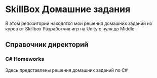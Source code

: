 # SkillBox Домашние задания
В этом репозитории находятся мои решения домашних заданий из курса от Skillbox Разработчик игр на Unity с нуля до Middle
## Справочник директорий
### C# Homeworks
Здесь представлены решения домашних заданий по C#

